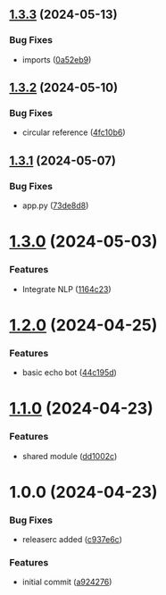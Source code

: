 ## [1.3.3](https://github.com/baileynyx/scrumbag_pm/compare/v1.3.2...v1.3.3) (2024-05-13)


### Bug Fixes

* imports ([0a52eb9](https://github.com/baileynyx/scrumbag_pm/commit/0a52eb977602372b6fe8408bb55f45a241f86db8))

## [1.3.2](https://github.com/baileynyx/scrumbag_pm/compare/v1.3.1...v1.3.2) (2024-05-10)


### Bug Fixes

* circular reference ([4fc10b6](https://github.com/baileynyx/scrumbag_pm/commit/4fc10b64a280ffc79f17f3e16e6355eba5224baf))

## [1.3.1](https://github.com/baileynyx/scrumbag_pm/compare/v1.3.0...v1.3.1) (2024-05-07)


### Bug Fixes

* app.py ([73de8d8](https://github.com/baileynyx/scrumbag_pm/commit/73de8d8dd64fb53f015200606b5a2426728e6e5d))

# [1.3.0](https://github.com/baileynyx/scrumbag_pm/compare/v1.2.0...v1.3.0) (2024-05-03)


### Features

* Integrate NLP ([1164c23](https://github.com/baileynyx/scrumbag_pm/commit/1164c23266cb30e73e73657fc100c44772dda4ad))

# [1.2.0](https://github.com/baileynyx/scrumbag_pm/compare/v1.1.0...v1.2.0) (2024-04-25)


### Features

* basic echo bot ([44c195d](https://github.com/baileynyx/scrumbag_pm/commit/44c195d052f40a93e9005f096c898b576f3b0b48))

# [1.1.0](https://github.com/baileynyx/scrumbag_pm/compare/v1.0.0...v1.1.0) (2024-04-23)


### Features

* shared module ([dd1002c](https://github.com/baileynyx/scrumbag_pm/commit/dd1002cd3f0c8bb7e9b329ab76bfe9bc80462d58))

# 1.0.0 (2024-04-23)


### Bug Fixes

* releaserc added ([c937e6c](https://github.com/baileynyx/scrumbag_pm/commit/c937e6cc2526aaa293083dacfc273d7a3430ec9e))


### Features

* initial commit ([a924276](https://github.com/baileynyx/scrumbag_pm/commit/a92427617fba96670b36c631e176bf180a342fb4))
